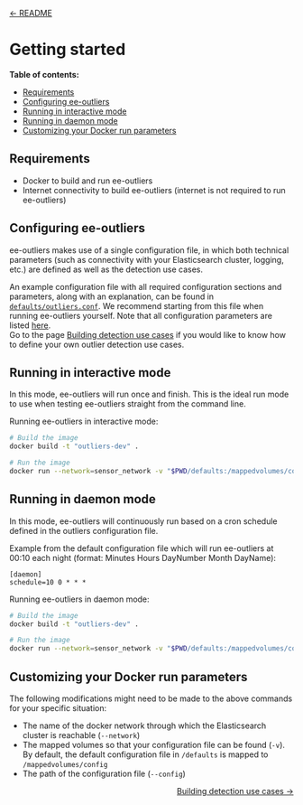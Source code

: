 <p align="left"><a href="../README.md">&#8592; README</a></p>

# Getting started

**Table of contents:**
- [Requirements](#requirements)
- [Configuring ee-outliers](#configuring-ee-outliers)
- [Running in interactive mode](#running-in-interactive-mode)
- [Running in daemon mode](#running-in-daemon-mode)
- [Customizing your Docker run parameters](#customizing-your-docker-run-parameters)

## Requirements
- Docker to build and run ee-outliers
- Internet connectivity to build ee-outliers (internet is not required to run ee-outliers)

## Configuring ee-outliers

ee-outliers makes use of a single configuration file, in which both technical parameters (such as connectivity with your Elasticsearch cluster, logging, etc.) are defined as well as the detection use cases.

An example configuration file with all required configuration sections and parameters, along with an explanation, can be found in [`defaults/outliers.conf`](../defaults/outliers.conf). We recommend starting from this file when running ee-outliers yourself.  Note that all configuration parameters are listed [here](CONFIG_PARAMETERS.md).        
Go to the page [Building detection use cases](CONFIG_OUTLIERS.md) if you would like to know how to define your own outlier detection use cases.

## Running in interactive mode
In this mode, ee-outliers will run once and finish. This is the ideal run mode to use when testing ee-outliers straight from the command line.

Running ee-outliers in interactive mode:

```BASH
# Build the image
docker build -t "outliers-dev" .

# Run the image
docker run --network=sensor_network -v "$PWD/defaults:/mappedvolumes/config" -i  outliers-dev:latest python3 outliers.py interactive --config /mappedvolumes/config/outliers.conf
```

## Running in daemon mode
In this mode, ee-outliers will continuously run based on a cron schedule defined in the outliers configuration file.

Example from the default configuration file which will run ee-outliers at 00:10 each night (format: Minutes Hours DayNumber Month DayName):

```init
[daemon]
schedule=10 0 * * *
```

Running ee-outliers in daemon mode:

```BASH
# Build the image
docker build -t "outliers-dev" .

# Run the image
docker run --network=sensor_network -v "$PWD/defaults:/mappedvolumes/config" -d outliers-dev:latest python3 outliers.py daemon --config /mappedvolumes/config/outliers.conf
```

## Customizing your Docker run parameters

The following modifications might need to be made to the above commands for your specific situation:
- The name of the docker network through which the Elasticsearch cluster is reachable (``--network``)
- The mapped volumes so that your configuration file can be found (``-v``). By default, the default configuration file in ``/defaults`` is mapped to ``/mappedvolumes/config``
- The path of the configuration file (``--config``)


<p align="right"><a href="CONFIG_OUTLIERS.md">Building detection use cases &#8594;</a></p>
